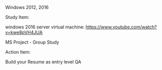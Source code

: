 Windows 2012, 2016

Study Item:

windows 2016 server virtual machine: https://www.youtube.com/watch?v=kwe8pVH4JUA

MS Project - Group Study

Action Item:

Build your Resume as entry level QA
